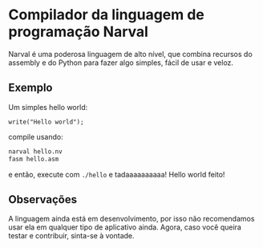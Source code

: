 # Compilador da linguagem de programação Narval

Narval é uma poderosa linguagem de alto nível, que combina recursos do assembly e do Python para fazer algo simples, fácil de usar e veloz.  

## Exemplo
Um simples hello world:
```
write("Hello world");
```
compile usando:
```bash
narval hello.nv
fasm hello.asm
```

e então, execute com `./hello` e tadaaaaaaaaaa! Hello world feito!

## Observações
A linguagem ainda está em desenvolvimento, por isso não recomendamos usar ela em qualquer tipo de aplicativo ainda. Agora, caso você queira testar e contribuir, sinta-se à vontade.
